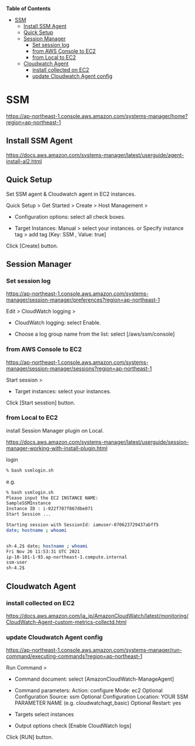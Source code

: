 <!-- START doctoc generated TOC please keep comment here to allow auto update -->
<!-- DON'T EDIT THIS SECTION, INSTEAD RE-RUN doctoc TO UPDATE -->
**Table of Contents**

- [SSM](#ssm)
  - [Install SSM Agent](#install-ssm-agent)
  - [Quick Setup](#quick-setup)
  - [Session Manager](#session-manager)
    - [Set session log](#set-session-log)
    - [from AWS Console to EC2](#from-aws-console-to-ec2)
    - [from Local to EC2](#from-local-to-ec2)
  - [Cloudwatch Agent](#cloudwatch-agent)
    - [install collected on EC2](#install-collected-on-ec2)
    - [update Cloudwatch Agent config](#update-cloudwatch-agent-config)

<!-- END doctoc generated TOC please keep comment here to allow auto update -->

# SSM

<https://ap-northeast-1.console.aws.amazon.com/systems-manager/home?region=ap-northeast-1>

## Install SSM Agent

<https://docs.aws.amazon.com/systems-manager/latest/userguide/agent-install-al2.html>

## Quick Setup

Set SSM agent & Cloudwatch agent in EC2 instances.

Quick Setup > Get Started > Create > Host Management >

- Configuration options:
  select all check boxes.

- Target Instances:
  Manual > select your instances.
  or
  Specify instance tag > add tag [Key: SSM , Value: true]

Click [Create] button.

## Session Manager

### Set session log

<https://ap-northeast-1.console.aws.amazon.com/systems-manager/session-manager/preferences?region=ap-northeast-1>

Edit > CloudWatch logging >

- CloudWatch logging:
  select Enable.

- Choose a log group name from the list:
  select [/aws/ssm/console]

### from AWS Console to EC2

<https://ap-northeast-1.console.aws.amazon.com/systems-manager/session-manager/sessions?region=ap-northeast-1>

Start session >

- Target instances:
  select your instances.

Click [Start sesstion] button.

### from Local to EC2

install Session Manager plugin on Local.

<https://docs.aws.amazon.com/systems-manager/latest/userguide/session-manager-working-with-install-plugin.html>

login

```bash
% bash ssmlogin.sh
```

e.g.

```bash
% bash ssmlogin.sh
Please input the EC2 INSTANCE NAME:
SampleSSMInstance
Instance ID : i-022f787f867dbe071
Start Session ...

Starting session with SessionId: iamuser-070623729437abff5
date; hostname ; whoami


sh-4.2$ date; hostname ; whoami
Fri Nov 26 11:53:31 UTC 2021
ip-10-101-1-93.ap-northeast-1.compute.internal
ssm-user
sh-4.2$
```

## Cloudwatch Agent

### install collected on EC2

<https://docs.aws.amazon.com/ja_jp/AmazonCloudWatch/latest/monitoring/CloudWatch-Agent-custom-metrics-collectd.html>

### update Cloudwatch Agent config

<https://ap-northeast-1.console.aws.amazon.com/systems-manager/run-command/executing-commands?region=ap-northeast-1>

Run Command >

- Command document:
  select [AmazonCloudWatch-ManageAgent]

- Command parameters:
  Action: configure
  Mode: ec2
  Optional Configuration Source: ssm
  Optional Configuration Location: YOUR SSM PARAMETER NAME (e.g. cloudwatchagt_basic)
  Optional Restart: yes

- Targets
  select instances

- Output options
  check [Enable CloudWatch logs]

Click [RUN] button.
